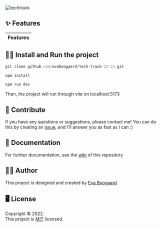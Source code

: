![techtrack](https://user-images.githubusercontent.com/94062754/199107886-8e528260-aa03-4e82-af19-8cb2c24ea260.png)

## ✨ Features

| Features |
| :------- |

## 🧙‍♂ Install and Run the project

```javascript
git clone github.com/evaboogaard/tech-track-22-23.git
```

```javascript
npm install
```

```javascript
npm run dev
```

Then, the project will run through vite on localhost:5173

## 🚀 Contribute

If you have any questions or suggestions, please contact me! You can do this by creating an [issue](https://github.com/evaboogaard/tech-track-22-23/issues), and I'll answer you as fast as I can :)

## 📝 Documentation

For further documentation, see the [wiki](https://github.com/evaboogaard/tech-track-22-23/wiki) of this repository

## 🧑‍💻 Author

This project is designed and created by [Eva Boogaard](https://github.com/evaboogaard)

## 🖥 License

Copyright © 2022.<br>
This project is [MIT]() licensed.
